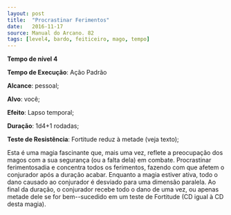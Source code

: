 ```yaml
---
layout: post
title:  "Procrastinar Ferimentos"
date:   2016-11-17
source: Manual do Arcano. 82
tags: [level4, bardo, feiticeiro, mago, tempo]
---
```


**Tempo de nível 4**

**Tempo de Execução**: Ação Padrão

**Alcance**: pessoal;

**Alvo**: você;

**Efeito**: Lapso temporal;

**Duração**: 1d4+1 rodadas;

**Teste de Resistência**: Fortitude reduz à metade (veja texto);

Esta é uma magia fascinante que, 
mais uma vez, reflete a preocupação dos 
magos com a sua segurança (ou a falta 
dela) em combate. Procrastinar ferimentosadia e concentra todos os ferimentos, 
fazendo com que afetem o conjurador 
após a duração acabar. Enquanto a magia estiver ativa, todo o dano causado 
ao conjurador é desviado para uma dimensão paralela. Ao final da duração, o 
conjurador recebe todo o dano de uma 
vez, ou apenas metade dele se for bem--sucedido em um teste de Fortitude (CD 
igual à CD desta magia).